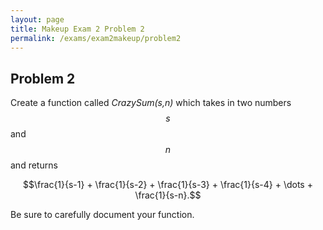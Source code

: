 ```yaml
---
layout: page
title: Makeup Exam 2 Problem 2
permalink: /exams/exam2makeup/problem2
---
```


## Problem 2

Create a function called *CrazySum(s,n)* which takes in two numbers $$s$$ and $$n$$ and returns

$$\frac{1}{s-1} + \frac{1}{s-2} + \frac{1}{s-3} + \frac{1}{s-4} + \dots + \frac{1}{s-n}.$$

Be sure to carefully document your function.


